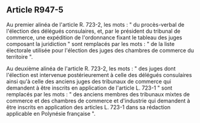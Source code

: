 Article R947-5
----
Au premier alinéa de l'article R. 723-2, les mots : " du procès-verbal de
l'élection des délégués consulaires, et, par le président du tribunal de
commerce, une expédition de l'ordonnance fixant le tableau des juges composant
la juridiction " sont remplacés par les mots : " de la liste électorale utilisée
pour l'élection des juges des chambres de commerce du territoire ".

Au deuxième alinéa de l'article R. 723-2, les mots : " des juges dont l'élection
est intervenue postérieurement à celle des délégués consulaires ainsi qu'à celle
des anciens juges des tribunaux de commerce qui demandent à être inscrits en
application de l'article L. 723-1 " sont remplacés par les mots : " des anciens
membres des tribunaux mixtes de commerce et des chambres de commerce et
d'industrie qui demandent à être inscrits en application des articles L. 723-1
dans sa rédaction applicable en Polynésie française ".
